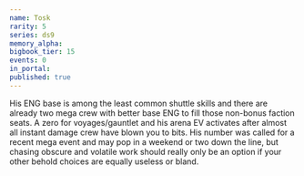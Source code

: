 ```yaml
---
name: Tosk
rarity: 5
series: ds9
memory_alpha:
bigbook_tier: 15
events: 0
in_portal:
published: true
---
```


His ENG base is among the least common shuttle skills and there are already two mega crew with better base ENG to fill those non-bonus faction seats. A zero for voyages/gauntlet and his arena EV activates after almost all instant damage crew have blown you to bits. His number was called for a recent mega event and may pop in a weekend or two down the line, but chasing obscure and volatile work should really only be an option if your other behold choices are equally useless or bland.
